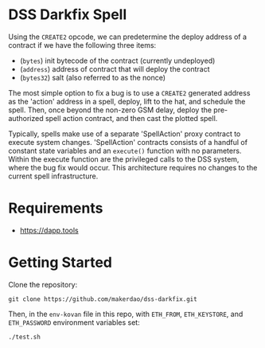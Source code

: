 # DSS Darkfix Spell

Using the `CREATE2` opcode, we can predetermine the deploy address of a contract if we have the following three items:

- (`bytes`) init bytecode of the contract (currently undeployed)
- (`address`) address of contract that will deploy the contract
- (`bytes32`) salt (also referred to as the nonce)

The most simple option to fix a bug is to use a `CREATE2` generated address as the 'action' address in a spell, deploy, lift to the hat, and schedule the spell. Then, once beyond the non-zero GSM delay, deploy the pre-authorized spell action contract, and then cast the plotted spell. 

Typically, spells make use of a separate 'SpellAction' proxy contract to execute system changes. 'SpellAction' contracts consists of a handful of constant state variables and an `execute()` function with no parameters. Within the execute function are the privileged calls to the DSS system, where the bug fix would occur. This architecture requires no changes to the current spell infrastructure.

# Requirements

- https://dapp.tools

# Getting Started

Clone the repository:

```
git clone https://github.com/makerdao/dss-darkfix.git
```

Then, in the `env-kovan` file in this repo, with `ETH_FROM`, `ETH_KEYSTORE`, and `ETH_PASSWORD` environment variables set:

```
./test.sh
```
